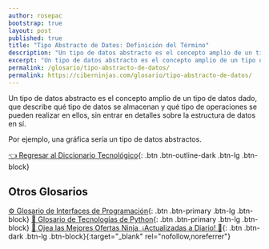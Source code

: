 ```yaml
---
author: rosepac
bootstrap: true
layout: post
published: true
title: "Tipo Abstracto de Datos: Definición del Término"
description: "Un tipo de datos abstracto es el concepto amplio de un tipo de datos dado."
excerpt: "Un tipo de datos abstracto es el concepto amplio de un tipo de datos dado."
permalink: /glosario/tipo-abstracto-de-datos/
permalink: https://ciberninjas.com/glosario/tipo-abstracto-de-datos/
---
```


Un tipo de datos abstracto es el concepto amplio de un tipo de datos dado, que describe qué tipo de datos se almacenan y qué tipo de operaciones se pueden realizar en ellos, sin entrar en detalles sobre la estructura de datos en sí.

Por ejemplo, una gráfica sería un tipo de datos abstractos.

[👈 Regresar al Diccionario Tecnológico](/glosario/){: .btn .btn-outline-dark .btn-lg .btn-block}

## Otros Glosarios

[⚙ Glosario de Interfaces de Programación](/glosario/completo-interfaces-programacion/){: .btn .btn-primary .btn-lg .btn-block}
[🐍 Glosario de Tecnologías de Python](/glosario/completo-tecnologias-python/){: .btn .btn-primary .btn-lg .btn-block}
[🎁 Ojea las Mejores Ofertas Ninja, ¡Actualizadas a Diario! 🛒](https://www.amazon.es/shop/cibercursos){: .btn .btn-dark .btn-lg .btn-block}{:target="_blank" rel="nofollow,noreferrer"}